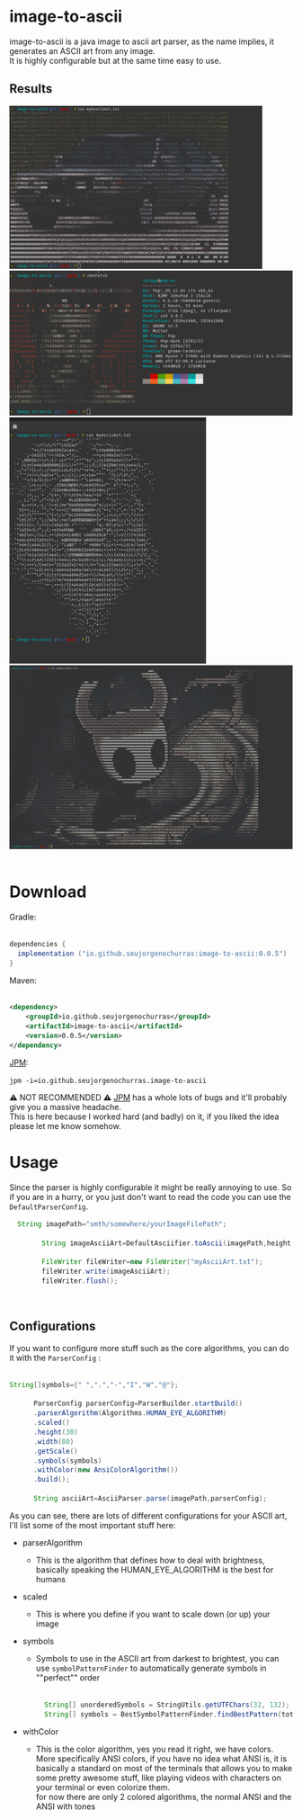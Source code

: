 # image-to-ascii

image-to-ascii is a java image to ascii art parser, as the name implies, it generates an ASCII art from any image.<br>
It is highly configurable but at the same time easy to use.

## Results

<div>

<img src="src/main/resources/image/demo/car-colorful.png" alt="car" width="450px"/>

<img src="src/main/resources/image/demo/neofetch.png" alt="neofetch" width="550px"/>

<img src="src/main/resources/image/demo/lion-no-color.png" alt="lion" width="350px"/>

<img src="src/main/resources/image/demo/holow-knight-big.png" alt="hollow" width="650px"/>
</div>
<br>

# Download

Gradle:

```gradle

dependencies {
  implementation ("io.github.seujorgenochurras:image-to-ascii:0.0.5")
}

```

Maven:

```xml

<dependency>
    <groupId>io.github.seujorgenochurras</groupId>
    <artifactId>image-to-ascii</artifactId>
    <version>0.0.5</version>
</dependency>

```

[JPM](https://github.com/seujorgenochurras/Jhey-Package-Manager):

``jpm -i=io.github.seujorgenochurras.image-to-ascii``

⚠️ NOT RECOMMENDED ⚠️ [JPM](https://github.com/seujorgenochurras/Jhey-Package-Manager) has a whole lots of bugs
and it'll probably give you a massive headache.<br>
This is here because I worked hard (and badly) on it,
if you liked the idea please let me know somehow.

# Usage

Since the parser is highly configurable it might be really annoying to use.
So if you are in a hurry, or you just don't want to read the code you can use the `DefaultParserConfig`.

```java
  String imagePath="smth/somewhere/yourImageFilePath";

        String imageAsciiArt=DefaultAsciifier.toAscii(imagePath,height,width,withAnsiColor);

        FileWriter fileWriter=new FileWriter("myAsciiArt.txt");
        fileWriter.write(imageAsciiArt);
        fileWriter.flush();

```

<br>

## Configurations

If you want to configure more stuff such as the core algorithms, you can do it with the `ParserConfig` : <br>

  ```java

String[]symbols={" ",".","-","I","W","@"};

        ParserConfig parserConfig=ParserBuilder.startBuild()
        .parserAlgorithm(Algorithms.HUMAN_EYE_ALGORITHM)
        .scaled()
        .height(30)
        .width(80)
        .getScale()
        .symbols(symbols)
        .withColor(new AnsiColorAlgorithm())
        .build();

        String asciiArt=AsciiParser.parse(imagePath,parserConfig);

```

As you can see, there are lots of different configurations for your ASCII art, I'll list some of the most important
stuff here:<br>

- parserAlgorithm
    - This is the algorithm that defines how to deal with brightness, basically speaking the HUMAN_EYE_ALGORITHM is the
      best for humans
- scaled
    - This is where you define if you want to scale down (or up) your image
- symbols
    - Symbols to use in the ASCII art from darkest to brightest, you can use `symbolPatternFinder` to automatically
      generate symbols in ""perfect"" order

       ```java
       
         String[] unorderedSymbols = StringUtils.getUTFChars(32, 132);
         String[] symbols = BestSymbolPatternFinder.findBestPattern(totalSymbols, unorderedSymbols).toArray();
       
      ```

- withColor
    - This is the color algorithm, yes you read it right, we have colors.<br>
      More specifically ANSI colors, if you have no idea what ANSI is,
      it is basically a standard on most of the terminals that allows you to make some pretty awesome stuff, like
      playing videos with characters on your terminal or even colorize them.<br>
      for now there are only 2 colored algorithms, the normal ANSI and the ANSI with tones
